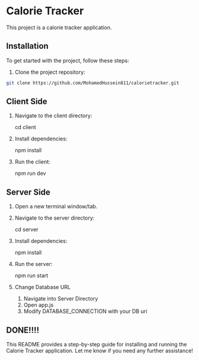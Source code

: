 # Calorie Tracker

This project is a calorie tracker application.

## Installation

To get started with the project, follow these steps:

1. Clone the project repository:

```bash
git clone https://github.com/MohamedHussein811/calorietracker.git
```

## Client Side
1. Navigate to the client directory:

    cd client

2. Install dependencies:

    npm install

3. Run the client:

    npm run dev


## Server Side

1. Open a new terminal window/tab.
2. Navigate to the server directory:

    cd server

3. Install dependencies:

    npm install

4. Run the server:

    npm run start

5. Change Database URL

    1. Navigate into Server Directory
    2. Open app.js
    3. Modify DATABASE_CONNECTION with your DB uri


## DONE!!!!

This README provides a step-by-step guide for installing and running the Calorie Tracker application. Let me know if you need any further assistance!


